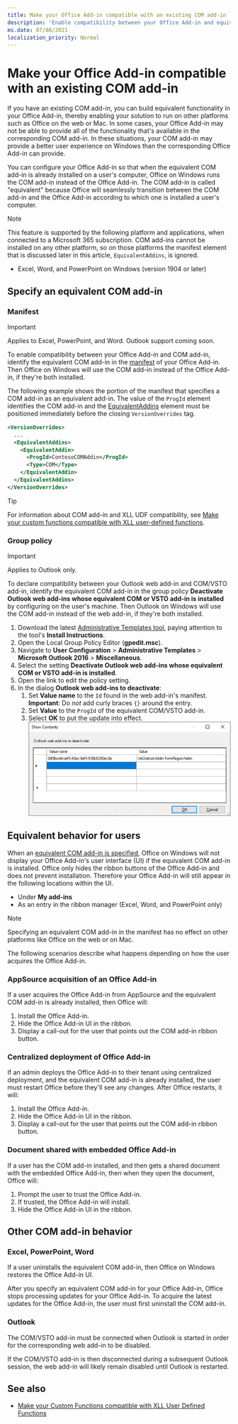 ```yaml
---
title: Make your Office Add-in compatible with an existing COM add-in
description: 'Enable compatibility between your Office Add-in and equivalent COM add-in.'
ms.date: 07/08/2021
localization_priority: Normal
---
```


# Make your Office Add-in compatible with an existing COM add-in

If you have an existing COM add-in, you can build equivalent functionality in your Office Add-in, thereby enabling your solution to run on other platforms such as Office on the web or Mac. In some cases, your Office Add-in may not be able to provide all of the functionality that's available in the corresponding COM add-in. In these situations, your COM add-in may provide a better user experience on Windows than the corresponding Office Add-in can provide.

You can configure your Office Add-in so that when the equivalent COM add-in is already installed on a user's computer, Office on Windows runs the COM add-in instead of the Office Add-in. The COM add-in is called "equivalent" because Office will seamlessly transition between the COM add-in and the Office Add-in according to which one is installed a user's computer.

> [!NOTE]
> This feature is supported by the following platform and applications, when connected to a Microsoft 365 subscription. COM add-ins cannot be installed on any other platform, so on those platforms the manifest element that is discussed later in this article, `EquivalentAddins`, is ignored.
>
> - Excel, Word, and PowerPoint on Windows (version 1904 or later)

## Specify an equivalent COM add-in

### Manifest

> [!IMPORTANT]
> Applies to Excel, PowerPoint, and Word. Outlook support coming soon.

To enable compatibility between your Office Add-in and COM add-in, identify the equivalent COM add-in in the [manifest](add-in-manifests.md) of your Office Add-in. Then Office on Windows will use the COM add-in instead of the Office Add-in, if they're both installed.

The following example shows the portion of the manifest that specifies a COM add-in as an equivalent add-in. The value of the `ProgId` element identifies the COM add-in and the [EquivalentAddins](../reference/manifest/equivalentaddins.md) element must be positioned immediately before the closing `VersionOverrides` tag.

```xml
<VersionOverrides>
  ...
  <EquivalentAddins>
    <EquivalentAddin>
      <ProgId>ContosoCOMAddin</ProgId>
      <Type>COM</Type>
    </EquivalentAddin>
  </EquivalentAddins>
</VersionOverrides>
```

> [!TIP]
> For information about COM add-in and XLL UDF compatibility, see [Make your custom functions compatible with XLL user-defined functions](../excel/make-custom-functions-compatible-with-xll-udf.md).

### Group policy

> [!IMPORTANT]
> Applies to Outlook only.

To declare compatibility between your Outlook web add-in and COM/VSTO add-in, identify the equivalent COM add-in in the group policy **Deactivate Outlook web add-ins whose equivalent COM or VSTO add-in is installed** by configuring on the user's machine. Then Outlook on Windows will use the COM add-in instead of the web add-in, if they're both installed.

1. Download the latest [Administrative Templates tool](https://www.microsoft.com/download/details.aspx?id=49030), paying attention to the tool's **Install Instructions**.
1. Open the Local Group Policy Editor (**gpedit.msc**).
1. Navigate to **User Configuration** > **Administrative Templates**  > **Microsoft Outlook 2016** > **Miscellaneous**.
1. Select the setting **Deactivate Outlook web add-ins whose equivalent COM or VSTO add-in is installed**.
1. Open the link to edit the policy setting.
1. In the dialog **Outlook web add-ins to deactivate**:
    1. Set **Value name** to the `Id` found in the web add-in's manifest. **Important**: Do *not* add curly braces `{}` around the entry.
    1. Set **Value** to the `ProgId` of the equivalent COM/VSTO add-in.
    1. Select **OK** to put the update into effect.
    ![Screenshot showing the dialog "Outlook web add-ins to deactivate".](../images/outlook-deactivate-gpo-dialog.png)

## Equivalent behavior for users

When an [equivalent COM add-in is specified](#specify-an-equivalent-com-add-in), Office on Windows will not display your Office Add-in's user interface (UI) if the equivalent COM add-in is installed. Office only hides the ribbon buttons of the Office Add-in and does not prevent installation. Therefore your Office Add-in will still appear in the following locations within the UI.

- Under **My add-ins**
- As an entry in the ribbon manager (Excel, Word, and PowerPoint only)

> [!NOTE]
> Specifying an equivalent COM add-in in the manifest has no effect on other platforms like Office on the web or on Mac.

The following scenarios describe what happens depending on how the user acquires the Office Add-in.

### AppSource acquisition of an Office Add-in

If a user acquires the Office Add-in from AppSource and the equivalent COM add-in is already installed, then Office will:

1. Install the Office Add-in.
2. Hide the Office Add-in UI in the ribbon.
3. Display a call-out for the user that points out the COM add-in ribbon button.

### Centralized deployment of Office Add-in

If an admin deploys the Office Add-in to their tenant using centralized deployment, and the equivalent COM add-in is already installed, the user must restart Office before they'll see any changes. After Office restarts, it will:

1. Install the Office Add-in.
2. Hide the Office Add-in UI in the ribbon.
3. Display a call-out for the user that points out the COM add-in ribbon button.

### Document shared with embedded Office Add-in

If a user has the COM add-in installed, and then gets a shared document with the embedded Office Add-in, then when they open the document, Office will:

1. Prompt the user to trust the Office Add-in.
2. If trusted, the Office Add-in will install.
3. Hide the Office Add-in UI in the ribbon.

## Other COM add-in behavior

### Excel, PowerPoint, Word

If a user uninstalls the equivalent COM add-in, then Office on Windows restores the Office Add-in UI.

After you specify an equivalent COM add-in for your Office Add-in, Office stops processing updates for your Office Add-in. To acquire the latest updates for the Office Add-in, the user must first uninstall the COM add-in.

### Outlook

The COM/VSTO add-in must be connected when Outlook is started in order for the corresponding web add-in to be disabled.

If the COM/VSTO add-in is then disconnected during a subsequent Outlook session, the web add-in will likely remain disabled until Outlook is restarted.

## See also

- [Make your Custom Functions compatible with XLL User Defined Functions](../excel/make-custom-functions-compatible-with-xll-udf.md)
